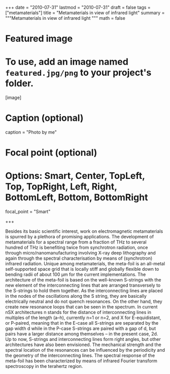 +++
date = "2010-07-31"
lastmod = "2010-07-31"
draft = false
tags = ["metamaterials"]
title = "Metamaterials in view of infrared light"
summary = """Metamaterials in view of infrared light
"""
math = false

# Featured image
# To use, add an image named `featured.jpg/png` to your project's folder. 
[image]
  # Caption (optional)
  caption = "Photo by me"
  
  # Focal point (optional)
  # Options: Smart, Center, TopLeft, Top, TopRight, Left, Right, BottomLeft, Bottom, BottomRight
  focal_point = "Smart"

+++



Besides its basic scientific interest, work on electromagnetic metamaterials is spurred by a plethora of promising applications. The development of metamaterials for a spectral range from a fraction of THz to several hundred of THz is benefiting twice from synchrotron radiation,
once through micro/nanomanufacturing involving X-ray deep lithography and again through the spectral characterisation by means of (synchrotron) infrared radiation. Unique among metamaterials, the meta-foil is an all-metal self-supported space grid that is locally stiff and globally flexible down to bending radii of about 100 µm for the current implementations. 
The architecture of the meta-foil is based on the well-known S-strings with the new element of the interconnecting lines that are arranged transversely to the S-strings to hold them together. As the interconnecting lines are placed in the nodes of the oscillations along the S string, they are basically electrically neutral and do not quench resonances. On the other hand, they create new resonance loops that can be seen in the spectrum. In current nSX architectures n stands for the distance of interconnecting lines in multiples of the length (a–h), currently n=1 or n=2, and X for E-equidistant, or P-paired, meaning that in the E-case all S-strings are separated by the gap width d while in the P-case S-strings are paired with a gap of d, but pairs have a larger distance among themselves – in the present case, 2d. Up to now, S-strings and interconnecting lines form right angles, but other architectures have also been envisioned.
The mechanical strength and the spectral location of the resonances can be influenced by the periodicity and the geometry of the interconnecting lines. The spectral response of the meta-foil has been characterized by means of infrared Fourier transform spectroscopy in the terahertz region.
